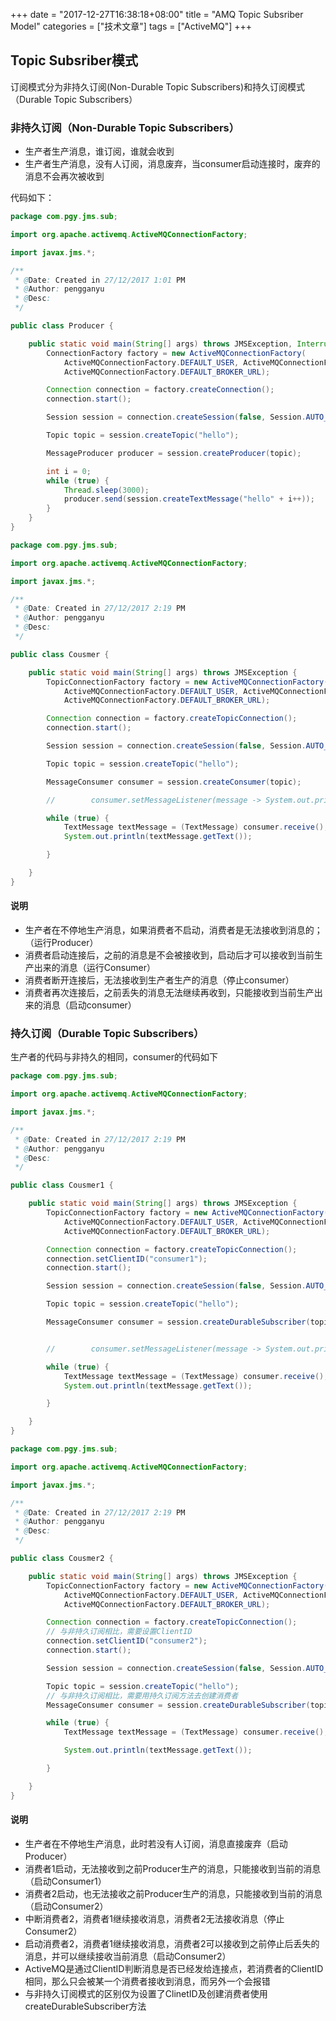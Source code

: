 +++
date = "2017-12-27T16:38:18+08:00" title = "AMQ Topic Subsriber Model" categories = ["技术文章"] tags = ["ActiveMQ"]
+++



## Topic Subsriber模式 ##
订阅模式分为非持久订阅(Non-Durable Topic Subscribers)和持久订阅模式（Durable Topic Subscribers）


### 非持久订阅（Non-Durable Topic Subscribers） ###
- 生产者生产消息，谁订阅，谁就会收到
- 生产者生产消息，没有人订阅，消息废弃，当consumer启动连接时，废弃的消息不会再次被收到

代码如下：

``` java
package com.pgy.jms.sub;

import org.apache.activemq.ActiveMQConnectionFactory;

import javax.jms.*;

/**
 * @Date: Created in 27/12/2017 1:01 PM
 * @Author: pengganyu
 * @Desc:
 */

public class Producer {

    public static void main(String[] args) throws JMSException, InterruptedException {
        ConnectionFactory factory = new ActiveMQConnectionFactory(
            ActiveMQConnectionFactory.DEFAULT_USER, ActiveMQConnectionFactory.DEFAULT_PASSWORD,
            ActiveMQConnectionFactory.DEFAULT_BROKER_URL);

        Connection connection = factory.createConnection();
        connection.start();

        Session session = connection.createSession(false, Session.AUTO_ACKNOWLEDGE);

        Topic topic = session.createTopic("hello");

        MessageProducer producer = session.createProducer(topic);

        int i = 0;
        while (true) {
            Thread.sleep(3000);
            producer.send(session.createTextMessage("hello" + i++));
        }
    }
}

```

``` java
package com.pgy.jms.sub;

import org.apache.activemq.ActiveMQConnectionFactory;

import javax.jms.*;

/**
 * @Date: Created in 27/12/2017 2:19 PM
 * @Author: pengganyu
 * @Desc:
 */

public class Cousmer {

    public static void main(String[] args) throws JMSException {
        TopicConnectionFactory factory = new ActiveMQConnectionFactory(
            ActiveMQConnectionFactory.DEFAULT_USER, ActiveMQConnectionFactory.DEFAULT_PASSWORD,
            ActiveMQConnectionFactory.DEFAULT_BROKER_URL);

        Connection connection = factory.createTopicConnection();
        connection.start();

        Session session = connection.createSession(false, Session.AUTO_ACKNOWLEDGE);

        Topic topic = session.createTopic("hello");

        MessageConsumer consumer = session.createConsumer(topic);

        //        consumer.setMessageListener(message -> System.out.println(message));

        while (true) {
            TextMessage textMessage = (TextMessage) consumer.receive();
            System.out.println(textMessage.getText());

        }

    }
}

```

#### 说明 ####
- 生产者在不停地生产消息，如果消费者不启动，消费者是无法接收到消息的；（运行Producer）
- 消费者启动连接后，之前的消息是不会被接收到，启动后才可以接收到当前生产出来的消息（运行Consumer）
- 消费者断开连接后，无法接收到生产者生产的消息（停止consumer）
- 消费者再次连接后，之前丢失的消息无法继续再收到，只能接收到当前生产出来的消息（启动consumer）

### 持久订阅（Durable Topic Subscribers） ###

生产者的代码与非持久的相同，consumer的代码如下

``` java
package com.pgy.jms.sub;

import org.apache.activemq.ActiveMQConnectionFactory;

import javax.jms.*;

/**
 * @Date: Created in 27/12/2017 2:19 PM
 * @Author: pengganyu
 * @Desc:
 */

public class Cousmer1 {

    public static void main(String[] args) throws JMSException {
        TopicConnectionFactory factory = new ActiveMQConnectionFactory(
            ActiveMQConnectionFactory.DEFAULT_USER, ActiveMQConnectionFactory.DEFAULT_PASSWORD,
            ActiveMQConnectionFactory.DEFAULT_BROKER_URL);

        Connection connection = factory.createTopicConnection();
        connection.setClientID("consumer1");
        connection.start();

        Session session = connection.createSession(false, Session.AUTO_ACKNOWLEDGE);

        Topic topic = session.createTopic("hello");

        MessageConsumer consumer = session.createDurableSubscriber(topic, "consumer1");


        //        consumer.setMessageListener(message -> System.out.println(message));

        while (true) {
            TextMessage textMessage = (TextMessage) consumer.receive();
            System.out.println(textMessage.getText());

        }

    }
}

```

``` java
package com.pgy.jms.sub;

import org.apache.activemq.ActiveMQConnectionFactory;

import javax.jms.*;

/**
 * @Date: Created in 27/12/2017 2:19 PM
 * @Author: pengganyu
 * @Desc:
 */

public class Cousmer2 {

    public static void main(String[] args) throws JMSException {
        TopicConnectionFactory factory = new ActiveMQConnectionFactory(
            ActiveMQConnectionFactory.DEFAULT_USER, ActiveMQConnectionFactory.DEFAULT_PASSWORD,
            ActiveMQConnectionFactory.DEFAULT_BROKER_URL);

        Connection connection = factory.createTopicConnection();
        // 与非持久订阅相比，需要设置ClientID
        connection.setClientID("consumer2");
        connection.start();

        Session session = connection.createSession(false, Session.AUTO_ACKNOWLEDGE);

        Topic topic = session.createTopic("hello");
        // 与非持久订阅相比，需要用持久订阅方法去创建消费者
        MessageConsumer consumer = session.createDurableSubscriber(topic, "consumer2");

        while (true) {
            TextMessage textMessage = (TextMessage) consumer.receive();

            System.out.println(textMessage.getText());

        }

    }
}

```

#### 说明 ####
- 生产者在不停地生产消息，此时若没有人订阅，消息直接废弃（启动Producer）
- 消费者1启动，无法接收到之前Producer生产的消息，只能接收到当前的消息（启动Consumer1）
- 消费者2启动，也无法接收之前Producer生产的消息，只能接收到当前的消息（启动Consumer2）
- 中断消费者2，消费者1继续接收消息，消费者2无法接收消息（停止Consumer2）
- 启动消费者2，消费者1继续接收消息，消费者2可以接收到之前停止后丢失的消息，并可以继续接收当前消息（启动Consumer2）
- ActiveMQ是通过ClientID判断消息是否已经发给连接点，若消费者的ClientID相同，那么只会被某一个消费者接收到消息，而另外一个会报错
- 与非持久订阅模式的区别仅为设置了ClinetID及创建消费者使用createDurableSubscriber方法

